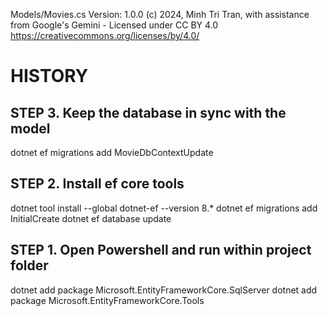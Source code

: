 ﻿Models/Movies.cs
Version: 1.0.0
(c) 2024, Minh Tri Tran, with assistance from Google's Gemini - Licensed under CC BY 4.0
https://creativecommons.org/licenses/by/4.0/


HISTORY
=======

STEP 3. Keep the database in sync with the model
------------------------------------------------
dotnet ef migrations add MovieDbContextUpdate

STEP 2. Install ef core tools
-----------------------------
dotnet tool install --global dotnet-ef --version 8.*
dotnet ef migrations add InitialCreate
dotnet ef database update

STEP 1. Open Powershell and run within project folder
-----------------------------------------------------
dotnet add package Microsoft.EntityFrameworkCore.SqlServer
dotnet add package Microsoft.EntityFrameworkCore.Tools
